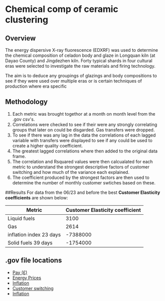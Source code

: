 # Chemical comp of ceramic clustering

## Overview
The energy dispersive X-ray fluorescence (EDXRF) was used to determine the chemical composition of celadon body and glaze in Longquan kiln (at Dayao County) and Jingdezhen kiln. Forty typical shards in four cultural eras were selected to investigate the raw materials and firing technology.

The aim is to deduce any groupings of glazings and body compositions to see if they were used over multiple eras or is certain techniques of production where era specific  

## Methodology 
1. Each metric was brought togethor at a month on month level from the .gov csv's.
2. Correlations were checked to see if their were any strongly correlating groups that later on could be disgarded. Gas transfers were dropped.
3. To see if there was any lag in the data the correlations of each lagged variable with transfers were displayed to see if any could be used to create a higher    quality coefficient.
4. The greatest lagged correlations where then added to the original data frame.
5. The correlation and Rsquared values were then calcualated for each metric to understand the strongest descriptive factors of customer switching and how much of   the variance each explained.
6. The coefficient produced by the strongest factors are then used to determine the number of monthly customer swtiches based on these.

##Results 
For data from the 06/23 and before the best **Customer Elasticity coefficients** are shown below:

| Metric                  | Customer Elasticity coefficient |
|-------------------------|---------------------------------|
| Liquid fuels            |     3100                        |
| Gas                     |     2614                        |
| inflation index 23 days | -7388000                        |
| Solid fuels 39 days     | -1754000                        |

## .gov file locations
- [Pay (£)](https://www.ons.gov.uk/employmentandlabourmarket/peopleinwork/earningsandworkinghours)
- [Energy Prices](https://www.gov.uk/government/statistical-data-sets/monthly-domestic-energy-price-stastics)
- [Inflation](https://www.ons.gov.uk/economy/inflationandpriceindices)
- [Customer switching](https://www.gov.uk/government/statistical-data-sets/quarterly-domestic-energy-switching-statistics)
- [Inflation](https://www.ons.gov.uk/economy/inflationandpriceindices)
